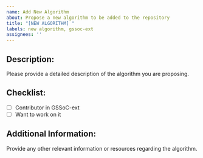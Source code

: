 ```yaml
---
name: Add New Algorithm
about: Propose a new algorithm to be added to the repository
title: "[NEW ALGORITHM] "
labels: new algorithm, gssoc-ext
assignees: ''
---
```


## Description:
Please provide a detailed description of the algorithm you are proposing.

## Checklist:
- [ ] Contributor in GSSoC-ext
- [ ] Want to work on it

## Additional Information:
Provide any other relevant information or resources regarding the algorithm.
